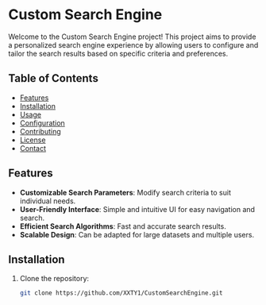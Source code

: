 # Custom Search Engine

Welcome to the Custom Search Engine project! This project aims to provide a personalized search engine experience by allowing users to configure and tailor the search results based on specific criteria and preferences.

## Table of Contents

- [Features](#features)
- [Installation](#installation)
- [Usage](#usage)
- [Configuration](#configuration)
- [Contributing](#contributing)
- [License](#license)
- [Contact](#contact)

## Features

- **Customizable Search Parameters**: Modify search criteria to suit individual needs.
- **User-Friendly Interface**: Simple and intuitive UI for easy navigation and search.
- **Efficient Search Algorithms**: Fast and accurate search results.
- **Scalable Design**: Can be adapted for large datasets and multiple users.

## Installation

1. Clone the repository:
   ```sh
   git clone https://github.com/XXTY1/CustomSearchEngine.git